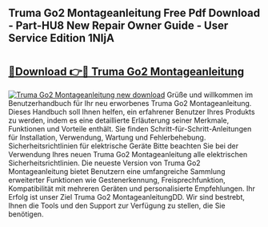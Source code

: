 ## Truma Go2 Montageanleitung Free Pdf Download - Part-HU8 New Repair Owner Guide - User Service Edition 1NIjA

# <h2><a href="http://df6h7a.blite.top/?on=Truma+Go2+Montageanleitung">🔗Download 👉🔴 Truma Go2 Montageanleitung</a></h2>

[![Truma Go2 Montageanleitung new download](https://i.imgur.com/lujVjoI.png)](http://df6h7a.blite.top/?on=Truma+Go2+Montageanleitung)
Grüße und willkommen im Benutzerhandbuch für Ihr neu erworbenes Truma Go2 Montageanleitung. Dieses Handbuch soll Ihnen helfen, ein erfahrener Benutzer Ihres Produkts zu werden, indem es eine detaillierte Erläuterung seiner Merkmale, Funktionen und Vorteile enthält. Sie finden Schritt-für-Schritt-Anleitungen für Installation, Verwendung, Wartung und Fehlerbehebung. Sicherheitsrichtlinien für elektrische Geräte Bitte beachten Sie bei der Verwendung Ihres neuen Truma Go2 Montageanleitung alle elektrischen Sicherheitsrichtlinien. Die neueste Version von Truma Go2 Montageanleitung bietet Benutzern eine umfangreiche Sammlung erweiterter Funktionen wie Gestenerkennung, Freisprechfunktion, Kompatibilität mit mehreren Geräten und personalisierte Empfehlungen. Ihr Erfolg ist unser Ziel Truma Go2 MontageanleitungDD. Wir sind bestrebt, Ihnen die Tools und den Support zur Verfügung zu stellen, die Sie benötigen.
